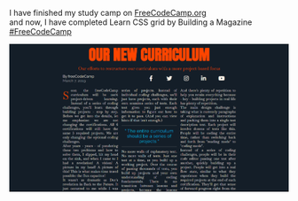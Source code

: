 I have finished my study camp on <a href="https://www.freecodecamp.org/" style>FreeCodeCamp.org</a><br>
and now, I have completed Learn CSS grid by Building a Magazine <a href="https://www.freecodecamp.org/learn/2022/responsive-web-design/learn-css-grid-by-building-a-magazine" style>#FreeCodeCamp</a>

<a href="https://msalmanrafadhlih.github.io/building/"><img src="gallery.png"></a>
